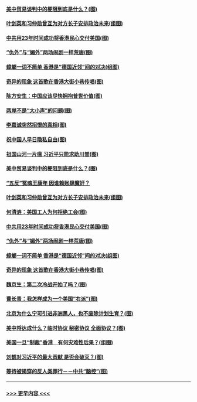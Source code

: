 #### [美中贸易谈判中的梗阻到底是什么？(图)](../pages/p4/907791.md?t=09191433) 
#### [叶剑英和习仲勋曾互为对方长子安排政治未来(组图)](../pages/p4/907786.md?t=09191433) 
#### [中共用23年时间成功将香港民心交付美国(图)](../pages/p4/907698.md?t=09191433) 
#### [“仇外”与“媚外”两场闹剧一样荒唐(图)](../pages/p4/907689.md?t=09191433) 
#### [蟑螂一词不简单 香港是“德国近邻”间的对决(组图)](../pages/p4/907618.md?t=09191433) 
#### [奇异的现象 这首歌在香港大街小巷传唱(图)](../pages/p4/907583.md?t=09191433) 
#### [陈方安生：中国应该尽快拥抱普世价值(图)](../pages/p4/907826.md?t=09191433) 
#### [两岸不是“大小声”的问题(图)](../pages/p4/907825.md?t=09191433) 
#### [李嘉诚突然招恨的真相(图)](../pages/p4/907799.md?t=09191433) 
#### [祝中国人早日隐私自由(图)](../pages/p4/907797.md?t=09191433) 
#### [祖国山河一片瘟 习近平只能求助川普(图)](../pages/p4/907796.md?t=09191433) 
#### [美中贸易谈判中的梗阻到底是什么？(图)](../pages/p4/907791.md?t=09191433) 
#### [“五反”冤魂王康年 因谁赖账肆魔奸？](../pages/p4/907787.md?t=09191433) 
#### [叶剑英和习仲勋曾互为对方长子安排政治未来(组图)](../pages/p4/907786.md?t=09191433) 
#### [何清涟：美国工人为何拒绝工会(图)](../pages/p4/907701.md?t=09191433) 
#### [中共用23年时间成功将香港民心交付美国(图)](../pages/p4/907698.md?t=09191433) 
#### [“仇外”与“媚外”两场闹剧一样荒唐(图)](../pages/p4/907689.md?t=09191433) 
#### [蟑螂一词不简单 香港是“德国近邻”间的对决(组图)](../pages/p4/907618.md?t=09191433) 
#### [奇异的现象 这首歌在香港大街小巷传唱(图)](../pages/p4/907583.md?t=09191433) 
#### [魏京生：第二次冷战开始了吗？(图)](../pages/p4/907581.md?t=09191433) 
#### [曹长青：我怎样成为一个美国“右派”(图)](../pages/p4/907580.md?t=09191433) 
#### [北京为什么宁可引进非洲黑人，也不废除计划生育？(图)](../pages/p4/907577.md?t=09191433) 
#### [美中将达成什么？临时协议 秘密协议 全面协议？(图)](../pages/p4/907576.md?t=09191433) 
#### [美国一旦“制裁”香港　有何灾难性后果？(组图)](../pages/p4/907575.md?t=09191433) 
#### [刘鹤对习近平的最大贡献 是否会破灭？(图)](../pages/p4/907509.md?t=09191433) 
#### [等待被揭穿的反人类罪行－－中共“脑控”(图)](../pages/p4/907167.md?t=09191433) 

----
#### [ >>> 更早内容 <<< ](../indexes/p4-earlier.md)
